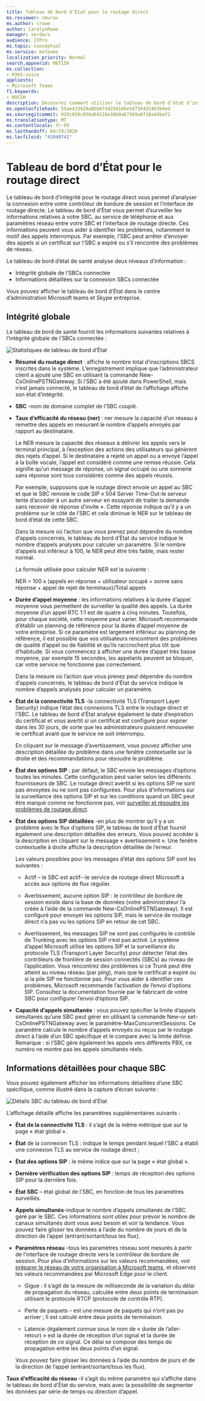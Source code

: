 ```yaml
---
title: Tableau de bord d’État pour le routage direct
ms.reviewer: nmurav
ms.author: crowe
author: CarolynRowe
manager: serdars
audience: ITPro
ms.topic: conceptual
ms.service: msteams
localization_priority: Normal
search.appverid: MET150
ms.collection:
- M365-voice
appliesto:
- Microsoft Teams
f1.keywords:
- NOCSH
description: Découvrez comment utiliser le tableau de bord d’état d’intégrité pour contrôler la connexion entre votre contrôleur de bordure de session et le routage direct.
ms.openlocfilehash: 55ae433428a8bb6fd42d4166e5d756432463b4ed
ms.sourcegitcommit: 929c050c038a64216e38b0a67569a8f18ad4baf2
ms.translationtype: MT
ms.contentlocale: fr-FR
ms.lasthandoff: 04/29/2020
ms.locfileid: "43940741"
---
```

# <a name="health-dashboard-for-direct-routing"></a>Tableau de bord d’État pour le routage direct

Le tableau de bord d’intégrité pour le routage direct vous permet d’analyser la connexion entre votre contrôleur de bordure de session et l’interface de routage directe.  Le tableau de bord d’État vous permet d’surveiller les informations relatives à votre SBC, au service de téléphonie et aux paramètres réseau entre votre SBC et l’interface de routage directe. Ces informations peuvent vous aider à identifier les problèmes, notamment le motif des appels interrompus. Par exemple, l’SBC peut arrêter d’envoyer des appels si un certificat sur l’SBC a expiré ou s’il rencontre des problèmes de réseau.  

Le tableau de bord d’état de santé analyse deux niveaux d’information :

- Intégrité globale de l’SBCs connectée
- Informations détaillées sur la connexion SBCs connectée

Vous pouvez afficher le tableau de bord d’État dans le centre d’administration Microsoft teams et Skype entreprise.


## <a name="overall-health"></a>Intégrité globale

Le tableau de bord de santé fournit les informations suivantes relatives à l’intégrité globale de l’SBCs connectée :

 ![Statistiques de tableau de bord d’État](media/direct-routing-dashboard-stats1.png)

- **Résumé du routage direct** : affiche le nombre total d’inscriptions SBCS inscrites dans le système. L’enregistrement implique que l’administrateur client a ajouté une SBC en utilisant la commande New-CsOnlinePSTNGateway. Si l’SBC a été ajouté dans PowerShell, mais n’est jamais connecté, le tableau de bord d’état de l’affichage affiche son état d’intégrité.

- **SBC** -nom de domaine complet de l’SBC couplé.

- **Taux d’efficacité du réseau (ner)** : ner mesure la capacité d’un réseau à remettre des appels en mesurant le nombre d’appels envoyés par rapport au destinataire.  

   Le NER mesure la capacité des réseaux à délivrer les appels vers le terminal principal, à l’exception des actions des utilisateurs qui génèrent des rejets d’appel.  Si le destinataire a rejeté un appel ou a envoyé l’appel à la boîte vocale, l’appel est considéré comme une remise réussie. Cela signifie qu’un message de réponse, un signal occupé ou une sonnerie sans réponse sont tous considérés comme des appels réussis. 
  
   Par exemple, supposons que le routage direct envoie un appel au SBC et que le SBC renvoie le code SIP « 504 Server Time-Out-le serveur tente d’accéder à un autre serveur en essayant de traiter la demande sans recevoir de réponse d’invite ». Cette réponse indique qu’il y a un problème sur le côté de l’SBC et cela diminue le NER sur le tableau de bord d’état de cette SBC. 
  
   Dans la mesure où l’action que vous prenez peut dépendre du nombre d’appels concernés, le tableau de bord d’État du service indique le nombre d’appels analysés pour calculer un paramètre. Si le nombre d’appels est inférieur à 100, le NER peut être très faible, mais rester normal. 

   La formule utilisée pour calculer NER est la suivante :

   NER = 100 x (appels en réponse + utilisateur occupé + sonne sans réponse + appel de rejet de terminaux)/Total appels

 
- **Durée d’appel moyenne** : les informations relatives à la durée d’appel moyenne vous permettent de surveiller la qualité des appels. La durée moyenne d’un appel RTC 1:1 est de quatre à cinq minutes.  Toutefois, pour chaque société, cette moyenne peut varier.  Microsoft recommande d’établir un planning de référence pour la durée d’appel moyenne de votre entreprise. Si ce paramètre est largement inférieur au planning de référence, il est possible que vos utilisateurs rencontrent des problèmes de qualité d’appel ou de fiabilité et qu’ils raccrochent plus tôt que d’habitude. Si vous commencez à afficher une durée d’appel très basse moyenne, par exemple 15 secondes, les appelants peuvent se bloquer, car votre service ne fonctionne pas correctement. 

   Dans la mesure où l’action que vous prenez peut dépendre du nombre d’appels concernés, le tableau de bord d’État du service indique le nombre d’appels analysés pour calculer un paramètre.

- **État de la connectivité TLS** -la connectivité TLS (Transport Layer Security) indique l’état des connexions TLS entre le routage direct et l’SBC. Le tableau de bord d’État analyse également la date d’expiration du certificat et vous avertit si un certificat est configuré pour expirer dans les 30 jours, de sorte que les administrateurs puissent renouveler le certificat avant que le service ne soit interrompu.

   En cliquant sur le message d’avertissement, vous pouvez afficher une description détaillée du problème dans une fenêtre contextuelle sur la droite et des recommandations pour résoudre le problème.

- **État des options SIP** : par défaut, le SBC envoie les messages d’options toutes les minutes. Cette configuration peut varier selon les différents fournisseurs de SBC. Le routage direct avertit si les options SIP ne sont pas envoyées ou ne sont pas configurées. Pour plus d’informations sur la surveillance des options SIP et sur les conditions quand un SBC peut être marqué comme ne fonctionne pas, voir [surveiller et résoudre les problèmes de routage direct](direct-routing-monitor-and-troubleshoot.md).

- **État des options SIP détaillées** -en plus de montrer qu’il y a un problème avec le flux d’options SIP, le tableau de bord d’État fournit également une description détaillée des erreurs. Vous pouvez accéder à la description en cliquant sur le message « avertissement ». Une fenêtre contextuelle à droite affiche la description détaillée de l’erreur.

   Les valeurs possibles pour les messages d’état des options SIP sont les suivantes :

    - Actif – le SBC est actif--le service de routage direct Microsoft a accès aux options de flux régulier.

    - Avertissement, aucune option SIP : le contrôleur de bordure de session existe dans la base de données (votre administrateur l’a créée à l’aide de la commande New-CsOnlinePSTNGateway). Il est configuré pour envoyer les options SIP, mais le service de routage direct n’a pas vu les options SIP en retour de cet SBC.

    - Avertissement, les messages SIP ne sont pas configurés le contrôle de Trunking avec les options SIP n’est pas activé. Le système d’appel Microsoft utilise les options SIP et la surveillance du protocole TLS (Transport Layer Security) pour détecter l’état des contrôleurs de frontière de session connectés (SBCs) au niveau de l’application. Vous rencontrez des problèmes si ce Trunk peut être atteint au niveau réseau (par ping), mais que le certificat a expiré ou si la pile SIP ne fonctionne pas. Pour vous aider à identifier ces problèmes, Microsoft recommande l’activation de l’envoi d’options SIP. Consultez la documentation fournie par le fabricant de votre SBC pour configurer l’envoi d’options SIP. 

- **Capacité d’appels simultanés** : vous pouvez spécifier la limite d’appels simultanés qu’une SBC peut gérer en utilisant la commande New-or set-CsOnlinePSTNGateway avec le paramètre-MaxConcurrentSessions. Ce paramètre calcule le nombre d’appels envoyés ou reçus par le routage direct à l’aide d’un SBC spécifique et le compare avec la limite définie. Remarque : si l’SBC gère également les appels vers différents PBX, ce numéro ne montre pas les appels simultanés réels.


## <a name="detailed-information-for-each-sbc"></a>Informations détaillées pour chaque SBC

Vous pouvez également afficher les informations détaillées d’une SBC spécifique, comme illustré dans la capture d’écran suivante :

![Détails SBC du tableau de bord d’État](media/direct-routing-dashboard-SBC-detail1.png)


L’affichage détaillé affiche les paramètres supplémentaires suivants :

- **État de la connectivité TLS** : il s’agit de la même métrique que sur la page « état global ».

- **État** de la connexion TLS : indique le temps pendant lequel l’SBC a établi une connexion TLS au service de routage direct ;

- **État des options SIP** : le même indice que sur la page « état global ».

- **Dernière vérification des options SIP** : temps de réception des options SIP pour la dernière fois.

- **État SBC** – état global de l’SBC, en fonction de tous les paramètres surveillés.

- **Appels simultanés**-indique le nombre d’appels simultanés de l’SBC géré par le SBC. Ces informations sont utiles pour prévoir le nombre de canaux simultanés dont vous avez besoin et voir la tendance. Vous pouvez faire glisser les données à l’aide du nombre de jours et de la direction de l’appel (entrant/sortant/tous les flux).

- **Paramètres réseau** -tous les paramètres réseau sont mesurés à partir de l’interface de routage directe vers le contrôleur de bordure de session. Pour plus d’informations sur les valeurs recommandées, voir [préparer le réseau de votre organisation à Microsoft teams](https://docs.microsoft.com/microsoftteams/prepare-network), et observez les valeurs recommandées par Microsoft Edge pour le client.

   - Gigue : il s’agit de la mesure de milliseconde de la variation du délai de propagation du réseau, calculée entre deux points de terminaison utilisant le protocole RTCP (protocole de contrôle RTP).

   - Perte de paquets – est une mesure de paquets qui n’ont pas pu arriver ; Il est calculé entre deux points de terminaison.

   - Latence-(également connue sous le nom de « durée de l’aller-retour) » est la durée de réception d’un signal et la durée de réception de ce signal. Ce délai se compose des temps de propagation entre les deux points d’un signal.

   Vous pouvez faire glisser les données à l’aide du nombre de jours et de la direction de l’appel (entrant/sortant/tous les flux).

**Taux d’efficacité du réseau** -il s’agit du même paramètre qui s’affiche dans le tableau de bord d’État du service, mais avec la possibilité de segmenter les données par série de temps ou direction d’appel.




